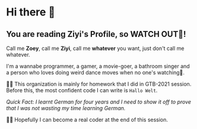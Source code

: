 # Hi there 👋

## **You are reading Ziyi's Profile, so WATCH OUT🤪!**

Call me **Zoey**, call me **Ziyi**, call me **whatever** you want, just don't call me whatever.

I'm a wannabe programmer, a gamer, a movie-goer, a bathroom singer and a person who loves doing weird dance moves when no one's watching💃.

🙋‍♀️ This organization is mainly for homework that I did in GTB-2021 session. Before this, the most confident code I can write is `Hallo Welt`.

*Quick Fact: I learnt German for four years and I need to show it off to prove that I was not wasting my time learning German.*

👩‍💻 Hopefully I can become a real coder at the end of this session.
